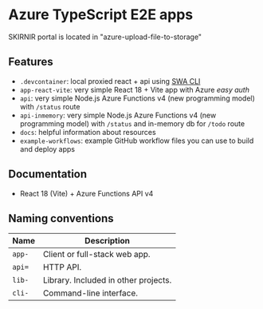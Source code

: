 

# Azure TypeScript E2E apps

SKIRNIR portal is located in "azure-upload-file-to-storage"

## Features

* `.devcontainer`: local proxied react + api using [SWA CLI](https://learn.microsoft.com/en-us/azure/static-web-apps/static-web-apps-cli-configuration)
* `app-react-vite`: very simple React 18 + Vite app with Azure _easy auth_
* `api`: very simple Node.js Azure Functions v4 (new programming model) with `/status` route
* `api-inmemory`: very simple Node.js Azure Functions v4 (new programming model) with `/status` and in-memory db for `/todo` route
* `docs`: helpful information about resources
* `example-workflows`: example GitHub workflow files you can use to build and deploy apps

## Documentation

* React 18 (Vite) + Azure Functions API v4

## Naming conventions

|Name|Description|
|--|--|
|`app-`|Client or full-stack web app.|
|`api=`|HTTP API.|
|`lib-`|Library. Included in other projects.|
|`cli-`|Command-line interface.|

